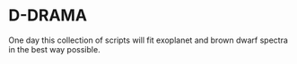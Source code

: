 # D-DRAMA

One day this collection of scripts will fit exoplanet and brown dwarf spectra in the best way possible.
